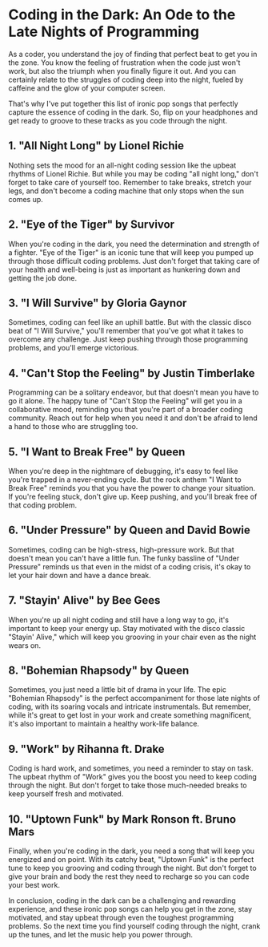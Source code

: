 # Coding in the Dark: An Ode to the Late Nights of Programming

As a coder, you understand the joy of finding that perfect beat to get you in the zone. You know the feeling of frustration when the code just won't work, but also the triumph when you finally figure it out. And you can certainly relate to the struggles of coding deep into the night, fueled by caffeine and the glow of your computer screen.

That's why I've put together this list of ironic pop songs that perfectly capture the essence of coding in the dark. So, flip on your headphones and get ready to groove to these tracks as you code through the night.

## 1. "All Night Long" by Lionel Richie

Nothing sets the mood for an all-night coding session like the upbeat rhythms of Lionel Richie. But while you may be coding "all night long," don't forget to take care of yourself too. Remember to take breaks, stretch your legs, and don't become a coding machine that only stops when the sun comes up.

## 2. "Eye of the Tiger" by Survivor

When you're coding in the dark, you need the determination and strength of a fighter. "Eye of the Tiger" is an iconic tune that will keep you pumped up through those difficult coding problems. Just don't forget that taking care of your health and well-being is just as important as hunkering down and getting the job done.

## 3. "I Will Survive" by Gloria Gaynor

Sometimes, coding can feel like an uphill battle. But with the classic disco beat of "I Will Survive," you'll remember that you've got what it takes to overcome any challenge. Just keep pushing through those programming problems, and you'll emerge victorious.

## 4. "Can't Stop the Feeling" by Justin Timberlake

Programming can be a solitary endeavor, but that doesn't mean you have to go it alone. The happy tune of "Can't Stop the Feeling" will get you in a collaborative mood, reminding you that you're part of a broader coding community. Reach out for help when you need it and don't be afraid to lend a hand to those who are struggling too.

## 5. "I Want to Break Free" by Queen

When you're deep in the nightmare of debugging, it's easy to feel like you're trapped in a never-ending cycle. But the rock anthem "I Want to Break Free" reminds you that you have the power to change your situation. If you're feeling stuck, don't give up. Keep pushing, and you'll break free of that coding problem.

## 6. "Under Pressure" by Queen and David Bowie

Sometimes, coding can be high-stress, high-pressure work. But that doesn't mean you can't have a little fun. The funky bassline of "Under Pressure" reminds us that even in the midst of a coding crisis, it's okay to let your hair down and have a dance break.

## 7. "Stayin' Alive" by Bee Gees

When you're up all night coding and still have a long way to go, it's important to keep your energy up. Stay motivated with the disco classic "Stayin' Alive," which will keep you grooving in your chair even as the night wears on.

## 8. "Bohemian Rhapsody" by Queen

Sometimes, you just need a little bit of drama in your life. The epic "Bohemian Rhapsody" is the perfect accompaniment for those late nights of coding, with its soaring vocals and intricate instrumentals. But remember, while it's great to get lost in your work and create something magnificent, it's also important to maintain a healthy work-life balance.

## 9. "Work" by Rihanna ft. Drake

Coding is hard work, and sometimes, you need a reminder to stay on task. The upbeat rhythm of "Work" gives you the boost you need to keep coding through the night. But don't forget to take those much-needed breaks to keep yourself fresh and motivated.

## 10. "Uptown Funk" by Mark Ronson ft. Bruno Mars

Finally, when you're coding in the dark, you need a song that will keep you energized and on point. With its catchy beat, "Uptown Funk" is the perfect tune to keep you grooving and coding through the night. But don't forget to give your brain and body the rest they need to recharge so you can code your best work.

In conclusion, coding in the dark can be a challenging and rewarding experience, and these ironic pop songs can help you get in the zone, stay motivated, and stay upbeat through even the toughest programming problems. So the next time you find yourself coding through the night, crank up the tunes, and let the music help you power through.